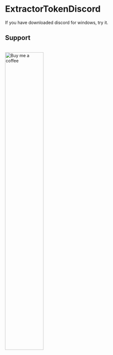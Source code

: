 # ExtractorTokenDiscord
If you have downloaded discord for windows, try it.

## Support
[<br><img align="left" src="https://github.com/DanZuniga/DanZuniga/blob/main/beige-button.png" width="50%" alt="Buy me a coffee">](https://www.buymeacoffee.com/DanZuniga)
